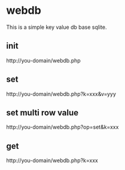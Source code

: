 # webdb
This is a simple key value db base sqlite.

## init
http://you-domain/webdb.php

## set
http://you-domain/webdb.php?k=xxx&v=yyy

## set multi row value
http://you-domain/webdb.php?op=set&k=xxx

## get
http://you-domain/webdb.php?k=xxx

